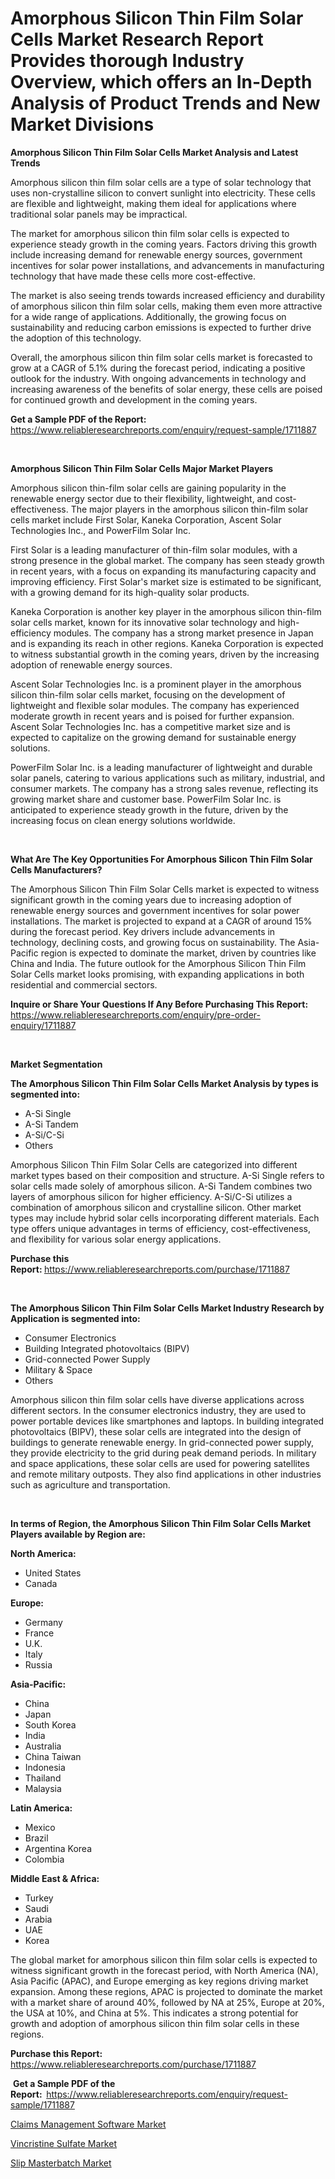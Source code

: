 <p><h1>Amorphous Silicon Thin Film Solar Cells Market Research Report Provides thorough Industry Overview, which offers an In-Depth Analysis of Product Trends and New Market Divisions</h1></p><p><strong>Amorphous Silicon Thin Film Solar Cells Market Analysis and Latest Trends</strong></p>
<p><p>Amorphous silicon thin film solar cells are a type of solar technology that uses non-crystalline silicon to convert sunlight into electricity. These cells are flexible and lightweight, making them ideal for applications where traditional solar panels may be impractical.</p><p>The market for amorphous silicon thin film solar cells is expected to experience steady growth in the coming years. Factors driving this growth include increasing demand for renewable energy sources, government incentives for solar power installations, and advancements in manufacturing technology that have made these cells more cost-effective.</p><p>The market is also seeing trends towards increased efficiency and durability of amorphous silicon thin film solar cells, making them even more attractive for a wide range of applications. Additionally, the growing focus on sustainability and reducing carbon emissions is expected to further drive the adoption of this technology.</p><p>Overall, the amorphous silicon thin film solar cells market is forecasted to grow at a CAGR of 5.1% during the forecast period, indicating a positive outlook for the industry. With ongoing advancements in technology and increasing awareness of the benefits of solar energy, these cells are poised for continued growth and development in the coming years.</p></p>
<p><strong>Get a Sample PDF of the Report:&nbsp;</strong> <a href="https://www.reliableresearchreports.com/enquiry/request-sample/1711887">https://www.reliableresearchreports.com/enquiry/request-sample/1711887</a></p>
<p>&nbsp;</p>
<p><strong>Amorphous Silicon Thin Film Solar Cells Major Market Players</strong></p>
<p><p>Amorphous silicon thin-film solar cells are gaining popularity in the renewable energy sector due to their flexibility, lightweight, and cost-effectiveness. The major players in the amorphous silicon thin-film solar cells market include First Solar, Kaneka Corporation, Ascent Solar Technologies Inc., and PowerFilm Solar Inc.</p><p>First Solar is a leading manufacturer of thin-film solar modules, with a strong presence in the global market. The company has seen steady growth in recent years, with a focus on expanding its manufacturing capacity and improving efficiency. First Solar's market size is estimated to be significant, with a growing demand for its high-quality solar products.</p><p>Kaneka Corporation is another key player in the amorphous silicon thin-film solar cells market, known for its innovative solar technology and high-efficiency modules. The company has a strong market presence in Japan and is expanding its reach in other regions. Kaneka Corporation is expected to witness substantial growth in the coming years, driven by the increasing adoption of renewable energy sources.</p><p>Ascent Solar Technologies Inc. is a prominent player in the amorphous silicon thin-film solar cells market, focusing on the development of lightweight and flexible solar modules. The company has experienced moderate growth in recent years and is poised for further expansion. Ascent Solar Technologies Inc. has a competitive market size and is expected to capitalize on the growing demand for sustainable energy solutions.</p><p>PowerFilm Solar Inc. is a leading manufacturer of lightweight and durable solar panels, catering to various applications such as military, industrial, and consumer markets. The company has a strong sales revenue, reflecting its growing market share and customer base. PowerFilm Solar Inc. is anticipated to experience steady growth in the future, driven by the increasing focus on clean energy solutions worldwide.</p></p>
<p>&nbsp;</p>
<p><strong>What Are The Key Opportunities For Amorphous Silicon Thin Film Solar Cells Manufacturers?</strong></p>
<p><p>The Amorphous Silicon Thin Film Solar Cells market is expected to witness significant growth in the coming years due to increasing adoption of renewable energy sources and government incentives for solar power installations. The market is projected to expand at a CAGR of around 15% during the forecast period. Key drivers include advancements in technology, declining costs, and growing focus on sustainability. The Asia-Pacific region is expected to dominate the market, driven by countries like China and India. The future outlook for the Amorphous Silicon Thin Film Solar Cells market looks promising, with expanding applications in both residential and commercial sectors.</p></p>
<p><strong>Inquire or Share Your Questions If Any Before Purchasing This Report:</strong> <a href="https://www.reliableresearchreports.com/enquiry/pre-order-enquiry/1711887">https://www.reliableresearchreports.com/enquiry/pre-order-enquiry/1711887</a></p>
<p>&nbsp;</p>
<p><strong>Market Segmentation</strong></p>
<p><strong>The Amorphous Silicon Thin Film Solar Cells Market Analysis by types is segmented into:</strong></p>
<p><ul><li>A-Si Single</li><li>A-Si Tandem</li><li>A-Si/C-Si</li><li>Others</li></ul></p>
<p><p>Amorphous Silicon Thin Film Solar Cells are categorized into different market types based on their composition and structure. A-Si Single refers to solar cells made solely of amorphous silicon. A-Si Tandem combines two layers of amorphous silicon for higher efficiency. A-Si/C-Si utilizes a combination of amorphous silicon and crystalline silicon. Other market types may include hybrid solar cells incorporating different materials. Each type offers unique advantages in terms of efficiency, cost-effectiveness, and flexibility for various solar energy applications.</p></p>
<p><strong>Purchase this Report:&nbsp;</strong><a href="https://www.reliableresearchreports.com/purchase/1711887">https://www.reliableresearchreports.com/purchase/1711887</a></p>
<p>&nbsp;</p>
<p><strong>The Amorphous Silicon Thin Film Solar Cells Market Industry Research by Application is segmented into:</strong></p>
<p><ul><li>Consumer Electronics</li><li>Building Integrated photovoltaics (BIPV)</li><li>Grid-connected Power Supply</li><li>Military & Space</li><li>Others</li></ul></p>
<p><p>Amorphous silicon thin film solar cells have diverse applications across different sectors. In the consumer electronics industry, they are used to power portable devices like smartphones and laptops. In building integrated photovoltaics (BIPV), these solar cells are integrated into the design of buildings to generate renewable energy. In grid-connected power supply, they provide electricity to the grid during peak demand periods. In military and space applications, these solar cells are used for powering satellites and remote military outposts. They also find applications in other industries such as agriculture and transportation.</p></p>
<p>&nbsp;</p>
<p><strong>In terms of Region, the Amorphous Silicon Thin Film Solar Cells Market Players available by Region are:</strong></p>
<p>
    <p> <strong> North America: </strong>
        <ul>
            <li>United States</li>
            <li>Canada</li>
        </ul>
        </p> 
    <p> <strong> Europe: </strong>
        <ul>
            <li>Germany</li>
            <li>France</li>
            <li>U.K.</li>
            <li>Italy</li>
            <li>Russia</li>
        </ul>
        </p> 
    <p> <strong> Asia-Pacific: </strong>
        <ul>
            <li>China</li>
            <li>Japan</li>
            <li>South Korea</li>
            <li>India</li>
            <li>Australia</li>
            <li>China Taiwan</li>
            <li>Indonesia</li>
            <li>Thailand</li>
            <li>Malaysia</li>
        </ul>
        </p> 
    <p> <strong> Latin America: </strong>
        <ul>
            <li>Mexico</li>
            <li>Brazil</li>
            <li>Argentina Korea</li>
            <li>Colombia</li>
        </ul>
        </p> 
    <p> <strong> Middle East & Africa: </strong>
        <ul>
            <li>Turkey</li>
            <li>Saudi</li>
            <li>Arabia</li>
            <li>UAE</li>
            <li>Korea</li>
        </ul>
    </p>
    </p>
<p><p>The global market for amorphous silicon thin film solar cells is expected to witness significant growth in the forecast period, with North America (NA), Asia Pacific (APAC), and Europe emerging as key regions driving market expansion. Among these regions, APAC is projected to dominate the market with a market share of around 40%, followed by NA at 25%, Europe at 20%, the USA at 10%, and China at 5%. This indicates a strong potential for growth and adoption of amorphous silicon thin film solar cells in these regions.</p></p>
<p><strong>Purchase this Report: </strong><a href="https://www.reliableresearchreports.com/purchase/1711887">https://www.reliableresearchreports.com/purchase/1711887</a></p>
<p>&nbsp;<strong>Get a Sample PDF of the Report:&nbsp;&nbsp;</strong><a href="https://www.reliableresearchreports.com/enquiry/request-sample/1711887">https://www.reliableresearchreports.com/enquiry/request-sample/1711887</a></p>
<p><strong></strong></p>
<p><p><a href="https://github.com/lataunyatinikmelvin59ilbd0dv/Market-Research-Report-List-1/blob/main/claims-management-software-market.md">Claims Management Software Market</a></p><p><a href="https://github.com/arionmp/Market-Research-Report-List-2/blob/main/vincristine-sulfate-market.md">Vincristine Sulfate Market</a></p><p><a href="https://github.com/pgtimber/Market-Research-Report-List-1/blob/main/slip-masterbatch-market.md">Slip Masterbatch Market</a></p></p>